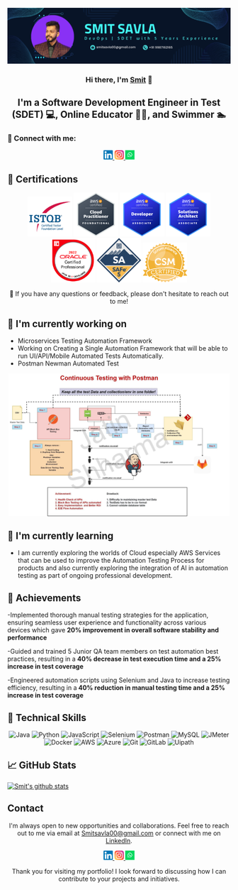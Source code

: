 <p align="center">
  <a href="https://www.linkedin.com/in/smitsavla/" target="_blank" rel="noreferrer">
    <img src="https://raw.githubusercontent.com/smitsavla00/smitsavla00.github.io/main/images/banner.png" alt="My banner">
  </a>
</p>

<h3 align="center">Hi there, I'm <a href="https://www.linkedin.com/in/smitsavla/" target="_blank" rel="noreferrer">Smit</a> 👋</h3>

<h2 align="center">I'm a Software Development Engineer in Test (SDET) 💻, Online Educator 👨‍🏫, and Swimmer 🏊</h2>

### 🤝 Connect with me:

<p align="center">
  <a href="https://www.linkedin.com/in/smitsavla//">
    <img src="https://raw.githubusercontent.com/smitsavla00/smitsavla00.github.io/main/images/linkedin.svg" alt="Smit Savla | LinkedIn" width="21px"/>
  </a>
  <a href="https://www.instagram.com/smit_savla/">
    <img src="https://raw.githubusercontent.com/smitsavla00/smitsavla00.github.io/main/images/instagram.svg" alt="Smit | Instagram" width="21px"/>
  </a>
  <a href="https://wa.me/919987162165?text=Hello">
    <img src="https://raw.githubusercontent.com/smitsavla00/smitsavla00.github.io/main/images/whatsapp.png" alt="Smit | Whatsapp" width="21px"/>
  </a>
</p>
  
## 🥇 Certifications
<p align="center">
  <img src="https://raw.githubusercontent.com/smitsavla00/smitsavla00.github.io/main/images/ISTQB.png" alt="Smit | ISTQB" width="100 px"/>
  <img src="https://raw.githubusercontent.com/smitsavla00/smitsavla00.github.io/main/images/aws-cp.png" alt="Smit | AWS-CP" width="100 px"/>
  <img src="https://raw.githubusercontent.com/smitsavla00/smitsavla00.github.io/main/images/aws-dev.png" alt="Smit | AWS-DEV" width="100 px"/>
  <img src="https://raw.githubusercontent.com/smitsavla00/smitsavla00.github.io/main/images/aws-sa.png" alt="Smit | AWS-SA" width="100 px"/>
   <img src="https://raw.githubusercontent.com/smitsavla00/smitsavla00.github.io/main/images/ocpjp.png" alt="Smit | AWS-SA" width="100 px"/>
    <img src="https://raw.githubusercontent.com/smitsavla00/smitsavla00.github.io/main/images/safe.png" alt="Smit | AWS-SA" width="100 px"/>
     <img src="https://raw.githubusercontent.com/smitsavla00/smitsavla00.github.io/main/images/csm.webp" alt="Smit | AWS-SA" width="100 px"/>
</p>

<p align="center">💬 If you have any questions or feedback, please don't hesitate to reach out to me!</p>

## 🔭 I'm currently working on

- Microservices Testing Automation Framework
- Working on Creating a Single Automation Framework that will be able to run UI/API/Mobile Automated Tests Automatically. 
- Postman Newman Automated Test 
<p align="center">    
<img src="https://raw.githubusercontent.com/smitsavla00/smitsavla00.github.io/main/images/postmanproject.jpg" alt="Smit | Whatsapp" width="500px"/> </p>

## 🌱 I'm currently learning

- I am currently exploring the worlds of Cloud especially AWS Services that can be used to improve the Automation Testing Process for products and also currently exploring the integration of AI in automation testing as part of ongoing professional development. 


## 🥇 Achievements

-Implemented thorough manual testing strategies for the application, ensuring
seamless user experience and functionality across various devices which gave
<b>20% improvement in overall software stability and performance</b>

-Guided and trained 5 Junior QA team members on test automation best practices,
resulting in a  <b>40% decrease in test execution time and a 25% increase in test
coverage </b>

-Engineered automation scripts using Selenium and Java to increase testing
efficiency, resulting in a<b> 40% reduction in manual testing time and a 25% increase
in test coverage</b>


<!-- ## 💻 Framework WalkThrough
[![Test Automation Framework Video](https://raw.githubusercontent.com/smitsavla00/smitsavla00.github.io/main/images/thumbnail.jpg)](https://youtu.be/BCaqX6XCKhw)

## 💻 My Projects 

[![Readme Card](https://github-readme-stats.vercel.app/api/pin/?username=smitsavla00&repo=AutomationFramework)](https://github.com/smitsavla00/AutomationFramework)

[Automated Regression Testing Framework Java](https://github.com/smitsavla00/): A comprehensive automated regression testing framework developed using Selenium WebDriver and Java.

[Automated Regression Testing Framework Python](https://github.com/smitsavla00/): A comprehensive automated regression testing framework developed using Selenium WebDriver and Python. -->


## 💼 Technical Skills

<p align="center">
  <img src="https://img.shields.io/badge/Java-007396?style=for-the-badge&logo=java&logoColor=white" alt="Java">
  <img src="https://img.shields.io/badge/Python-3776AB?style=for-the-badge&logo=python&logoColor=white" alt="Python">
  <img src="https://img.shields.io/badge/JavaScript-F7DF1E?style=for-the-badge&logo=javascript&logoColor=black" alt="JavaScript">
  <img src="https://img.shields.io/badge/Selenium-43B02A?style=for-the-badge&logo=selenium&logoColor=white" alt="Selenium">
  <img src="https://img.shields.io/badge/Postman-FF6C37?style=for-the-badge&logo=postman&logoColor=white" alt="Postman">
  <img src="https://img.shields.io/badge/MySQL-4479A1?style=for-the-badge&logo=mysql&logoColor=white" alt="MySQL">
  <img src="https://img.shields.io/badge/JMeter-D22128?style=for-the-badge&logo=apache%20jmeter&logoColor=white" alt="JMeter">
  <img src="https://img.shields.io/badge/Docker-2496ED?style=for-the-badge&logo=docker&logoColor=white" alt="Docker">
  <img src="https://img.shields.io/badge/AWS-232F3E?style=for-the-badge&logo=amazon-aws&logoColor=white" alt="AWS">
  <img src="https://img.shields.io/badge/Azure-0089D6?style=for-the-badge&logo=microsoft-azure&logoColor=white" alt="Azure">
  <img src="https://img.shields.io/badge/Git-F05032?style=for-the-badge&logo=git&logoColor=white" alt="Git">
  <img src="https://img.shields.io/badge/GitLab-FCA121?style=for-the-badge&logo=gitlab&logoColor=white" alt="GitLab">
  <img src="https://img.shields.io/badge/GitLab-FCA121?style=for-the-badge&logo=gitlab&logoColor=white" alt="Uipath">
</p>

## 📈 GitHub Stats 

[![Smit's github stats](https://github-readme-stats.vercel.app/api?username=smitsavla00)](https://github.com/smitsavla00)


## Contact

<p align="center">I'm always open to new opportunities and collaborations. Feel free to reach out to me via email at <a href="mailto:Smitsavla00@gmail.com">Smitsavla00@gmail.com</a> or connect with me on <a href="https://www.linkedin.com/in/smitsavla/">LinkedIn</a>.</p>

<p align="center">
  <a href="https://www.linkedin.com/in/smitsavla//">
    <img src="https://raw.githubusercontent.com/smitsavla00/smitsavla00.github.io/main/images/linkedin.svg" alt="Smit Savla | LinkedIn" width="21px"/>
  </a>
  <a href="https://www.instagram.com/smit_savla/">
    <img src="https://raw.githubusercontent.com/smitsavla00/smitsavla00.github.io/main/images/instagram.svg" alt="Smit | Instagram" width="21px"/>
  </a>
  <a href="https://wa.me/919987162165?text=Hello">
    <img src="https://raw.githubusercontent.com/smitsavla00/smitsavla00.github.io/main/images/whatsapp.png" alt="Smit | Whatsapp" width="21px"/>
  </a>
</p>
  

<p align="center">Thank you for visiting my portfolio! I look forward to discussing how I can contribute to your projects and initiatives.</p>
